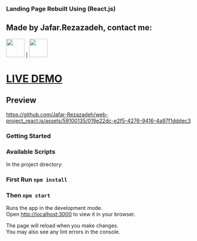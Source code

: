 
### Landing Page Rebuilt  Using (React.js)
## Made by Jafar.Rezazadeh, contact me: 
[<img src="https://user-images.githubusercontent.com/59100135/230678539-44ca1220-deb0-453b-9a54-218b85094c33.png" width="50" />](https://jafarrezazadeh76@gmail.com)  |  [<img src="https://user-images.githubusercontent.com/59100135/230678311-fd81f894-3f72-4b96-b89f-77884318fd26.png" width="50" />](https://t.me/s/@jafar_rzzd)


# [LIVE DEMO](https://rebuilt-landing-page-reactjs.vercel.app/)

## Preview




https://github.com/Jafar-Rezazadeh/web-project_react.js/assets/59100135/019e22dc-e2f5-4276-9416-4a97f1dddec3





### Getting Started

### Available Scripts

In the project directory:
### First Run `npm install`
### Then `npm start`

Runs the app in the development mode.\
Open [http://localhost:3000](http://localhost:3000) to view it in your browser.

The page will reload when you make changes.\
You may also see any lint errors in the console.


